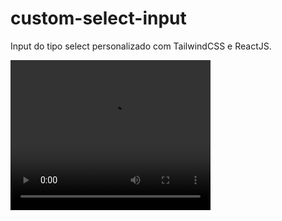 # custom-select-input
Input do tipo select personalizado com TailwindCSS e ReactJS. 

<video width="320" height="240" controls>
  <source src="https://github.com/BiancaHoffer/custom-select-input/assets/99914904/81b63d51-25cf-4b51-93a1-3f8be8255863" type="video/mp4">
Your browser does not support the video tag.
</video>



